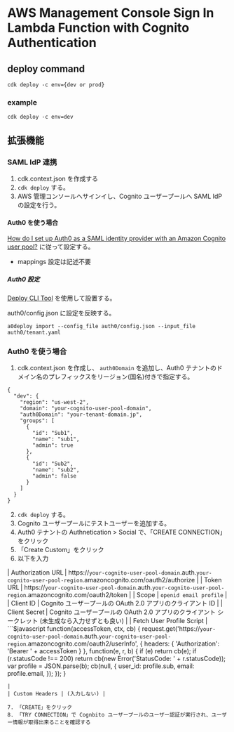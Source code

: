 # AWS Management Console Sign In Lambda Function with Cognito Authentication

## deploy command
```
cdk deploy -c env={dev or prod}
```

### example

```
cdk deploy -c env=dev
```

## 拡張機能

### SAML IdP 連携

1. cdk.context.json を作成する
2. `cdk deploy` する。
3. AWS 管理コンソールへサインイし、Cognito ユーザープールへ SAML IdP の設定を行う。

#### Auth0 を使う場合
[How do I set up Auth0 as a SAML identity provider with an Amazon Cognito user pool?](https://aws.amazon.com/premiumsupport/knowledge-center/auth0-saml-cognito-user-pool/?nc1=h_ls) に従って設定する。

- mappings 設定は記述不要

##### Auth0 設定
[Deploy CLI Tool](https://auth0.com/docs/deploy/deploy-cli-tool/create-and-configure-the-deploy-cli-application) を使用して設置する。

auth0/config.json に設定を反映する。

```$sh
a0deploy import --config_file auth0/config.json --input_file auth0/tenant.yaml
```

### Auth0 を使う場合

1. cdk.context.json を作成し、 `auth0Domain` を追加し、Auth0 テナントのドメイン名のプレフィックスをリージョン(国名)付きで指定する。

```$json
{
  "dev": {
    "region": "us-west-2",
    "domain": "your-cognito-user-pool-domain",
    "auth0Domain": "your-tenant-domain.jp",
    "groups": [ 
      {
        "id": "Sub1",
        "name": "sub1",
        "admin": true
      },
      {
        "id": "Sub2",
        "name": "sub2",
        "admin": false
      }
    ]
  }
}

```

2. `cdk deploy` する。
3. Cognito ユーザープールにテストユーザーを追加する。
4. Auth0 テナントの Authnetication > Social で、「CREATE CONNECTION」 をクリック
5. 「Create Custom」をクリック
6. 以下を入力

| Authorization URL | https://`your-cognito-user-pool-domain`.auth.`your-cognito-user-pool-region`.amazoncognito.com/oauth2/authorize |
| Token URL | https://`your-cognito-user-pool-domain`.auth.`your-cognito-user-pool-region`.amazoncognito.com/oauth2/token |
| Scope | `openid email profile` |
| Client ID | Cognito ユーザープールの OAuth 2.0 アプリのクライアント ID |
| Client Secret | Cognito ユーザープールの OAuth 2.0 アプリのクライアント シークレット (未生成なら入力せずとも良い) |
| Fetch User Profile Script | ```$javascript
function(accessToken, ctx, cb) {
  request.get('https://`your-cognito-user-pool-domain`.auth.`your-cognito-user-pool-region`.amazoncognito.com/oauth2/userInfo', {
    headers: {
      'Authorization': 'Bearer ' + accessToken
    }
  }, function(e, r, b) {
    if (e) return cb(e);
    if (r.statusCode !== 200) return cb(new Error('StatusCode: ' + r.statusCode));
    var profile = JSON.parse(b);
    cb(null, {
      user_id: profile.sub,
      email: profile.email,
    });
  });
}
```
|
| Custom Headers | (入力しない) |

7. 「CREATE」をクリック
8. 「TRY CONNECTION」で Cognbito ユーザープールのユーザー認証が実行され、ユーザー情報が取得出来ることを確認する

